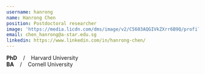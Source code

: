 ```yaml
---
username: hanrong
name: Hanrong Chen
position: Postdoctoral researcher
image: 'https://media.licdn.com/dms/image/v2/C5603AQGIVkZXrr6B9Q/profile-displayphoto-shrink_800_800/profile-displayphoto-shrink_800_800/0/1517397503073?e=1758153600&v=beta&t=R32yhEDP-gjsvYZD6giBJ3zu1ydqIOVPOkDQ81oce5I'
email: chen_hanrong@a-star.edu.sg
linkedin: https://www.linkedin.com/in/hanrong-chen/
---
```


**PhD** &nbsp;&nbsp; / &nbsp;&nbsp; Harvard University<br>
**BA** &nbsp;&nbsp; / &nbsp;&nbsp; Cornell University
